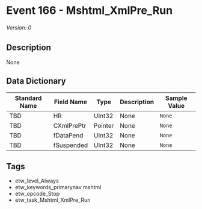 # Event 166 - Mshtml_XmlPre_Run
###### Version: 0

## Description
None

## Data Dictionary
|Standard Name|Field Name|Type|Description|Sample Value|
|---|---|---|---|---|
|TBD|HR|UInt32|None|`None`|
|TBD|CXmlPrePtr|Pointer|None|`None`|
|TBD|fDataPend|UInt32|None|`None`|
|TBD|fSuspended|UInt32|None|`None`|

## Tags
* etw_level_Always
* etw_keywords_primarynav mshtml
* etw_opcode_Stop
* etw_task_Mshtml_XmlPre_Run
